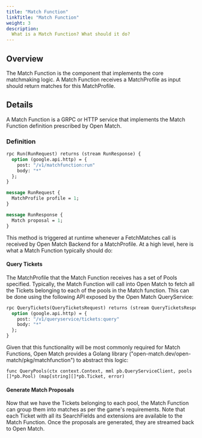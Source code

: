 ```yaml
---
title: "Match Function"
linkTitle: "Match Function"
weight: 3
description:
  What is a Match Function? What should it do?
---
```


## Overview

The Match Function is the component that implements the core matchmaking logic. A Match Function receives a MatchProfile as input should return matches for this MatchProfile.

## Details

A Match Function is a GRPC or HTTP service that implements the Match Function definition prescribed by Open Match.

### Definition

```proto
rpc Run(RunRequest) returns (stream RunResponse) {
  option (google.api.http) = {
    post: "/v1/matchfunction:run"
    body: "*"
  };
}

message RunRequest {
  MatchProfile profile = 1;
}

message RunResponse {
  Match proposal = 1;
}
```

This method is triggered at runtime whenever a FetchMatches call is received by Open Match Backend for a MatchProfile. At a high level, here is what a Match Function typically should do:

#### Query Tickets

The MatchProfile that the Match Function receives has a set of Pools specified. Typically, the Match Function will call into Open Match to fetch all the Tickets belonging to each of the pools in the Match function. This can be done using the following API exposed by the Open Match QueryService:

```proto
rpc QueryTickets(QueryTicketsRequest) returns (stream QueryTicketsResponse) {
  option (google.api.http) = {
    post: "/v1/queryservice/tickets:query"
    body: "*"
  };
}
```

Given that this functionality will be most commonly required for Match Functions, Open Match provides a Golang library ("open-match.dev/open-match/pkg/matchfunction") to abstract this logic:

```golang
func QueryPools(ctx context.Context, mml pb.QueryServiceClient, pools []*pb.Pool) (map[string][]*pb.Ticket, error)
```

#### Generate Match Proposals

Now that we have the Tickets belonging to each pool, the Match Function can group them into matches as per the game's requirements. Note that each Ticket with all its SearchFields and extensions are available to the Match Function. Once the proposals are generated, they are streamed back to Open Match.
